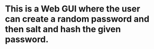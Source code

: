 # This is a Web GUI where the user can create a random password and then salt and hash the given password.
